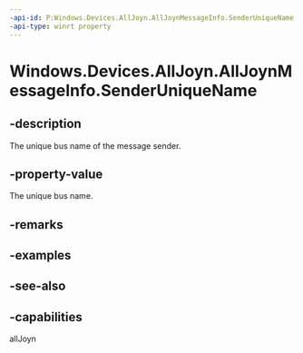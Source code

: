 ```yaml
---
-api-id: P:Windows.Devices.AllJoyn.AllJoynMessageInfo.SenderUniqueName
-api-type: winrt property
---
```


<!-- Property syntax
public string SenderUniqueName { get; }
-->

# Windows.Devices.AllJoyn.AllJoynMessageInfo.SenderUniqueName

## -description
The unique bus name of the message sender.

## -property-value
The unique bus name.

## -remarks

## -examples

## -see-also


## -capabilities
allJoyn